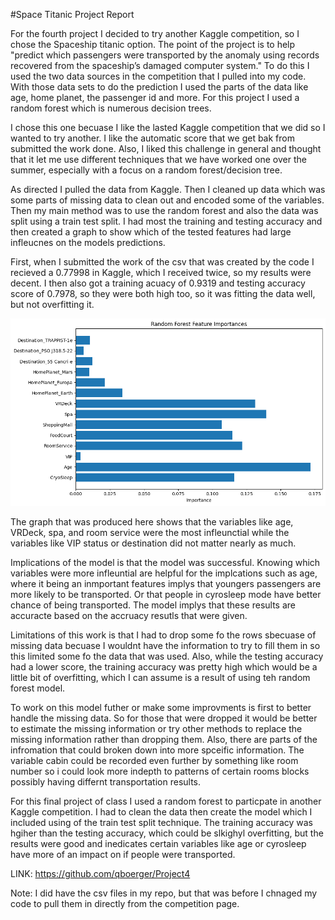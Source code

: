 #Space Titanic Project Report 

For the fourth project I decided to try another Kaggle competition, so I chose the Spaceship titanic option. The point of the project is to help "predict which passengers were transported by the anomaly using records recovered from the spaceship’s damaged computer system." To do this I used the two data sources in the competition that I pulled into my code. With those data sets to do the prediction I used the parts of the data like age, home planet, the passenger id and more. For this project I used a random forest which is numerous decision trees. 

I chose this one becuase I like the lasted Kaggle competition that we did so I wanted to try another. I like the automatic score that we get bak from submitted the work done. Also, I liked this challenge in general and thought that it let me use different techniques that we have worked one over the summer, especially with a focus on a random forest/decision tree. 

As directed I pulled the data from Kaggle. Then I cleaned up data which was some parts of missing data to clean out and encoded some of the variables. Then my main method was to use the random forest and also the data was split using a train test split. I had most the training and testing accuracy and then created a graph to show which of the tested features had large infleucnes on the models predictions. 

First, when I submitted the work of the csv that was created by the code I recieved a 0.77998 in Kaggle, which I received twice, so my results were decent. I then also got a training acuacy of 0.9319 and testing accuracy score of 0.7978, so they were both high too, so it was fitting the data well, but not overfitting it.

![alt text](image.png)

The graph that was produced here shows that the variables like age, VRDeck, spa, and room service were the most infleunctial while the variables like VIP status or destination did not matter nearly as much. 


Implications of the model is that the model was successful. Knowing which variables were more infleuntial are helpful for the implcations such as age, where it being an inmportant features implys that youngers passengers are more likely to be transported. Or that people in cyrosleep mode have better chance of being transported. The model implys that these results are accuracte based on the accruacy resutls that were given. 

Limitations of this work is that I had to drop some fo the rows sbecuase of missing data becuase I wouldnt have the information to try to fill them in so this limited some fo the data that was used. Also, while the testing accuracy had a lower score, the training accuracy was pretty high which would be a little bit of overfitting, which I can assume is a result of using teh random forest model. 

To work on this model futher or make some improvments is first to better handle the missing data. So for those that were dropped it would be better to estimate the missing information or try other methods to replace the missing information rather than dropping them. Also, there are parts of the infromation that could broken down into more spceific information. The variable cabin could be recorded even further by something like room number so i could look more indepth to patterns of certain rooms blocks possibly having differnt transportation results. 

For this final project of class I used a random forest to particpate in another Kaggle competition. I had to clean the data then create the model which I included using of the train test split technique. The training accuracy was hgiher than the testing accuracy, which could be slkighyl overfitting, but the results were good and inedicates certain variables like age or cyrosleep have more of an impact on if people were transported. 

LINK: https://github.com/qboerger/Project4

Note: I did have the csv files in my repo, but that was before I chnaged my code to pull them in directly from the competition page. 
